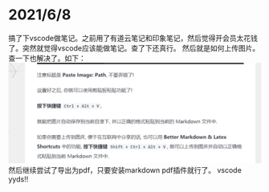 # 2021/6/8 
搞了下vscode做笔记。之前用了有道云笔记和印象笔记，然后觉得开会员太花钱了。突然就觉得vscode应该能做笔记。查了下还真行。 
然后就是如何上传图片。查一下也解决了。如下：
![](../attachments/2021-06-08-16-53-37.png)  
然后继续尝试了导出为pdf，只要安装markdown pdf插件就行了。
vscode yyds!!  
